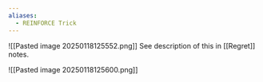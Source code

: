 ```yaml
---
aliases:
  - REINFORCE Trick
---
```

![[Pasted image 20250118125552.png]]
See description of this in [[Regret]] notes.

![[Pasted image 20250118125600.png]]